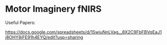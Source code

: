 # Motor Imaginery fNIRS

Useful Papers: 

https://docs.google.com/spreadsheets/d/1SwiuNnLVag__8X2C9FbFBVqEaJ1j8OHY8jFE91h4EYQ/edit?usp=sharing
